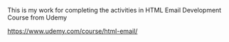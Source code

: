 This is my work for completing the activities in HTML Email Development Course from Udemy

https://www.udemy.com/course/html-email/